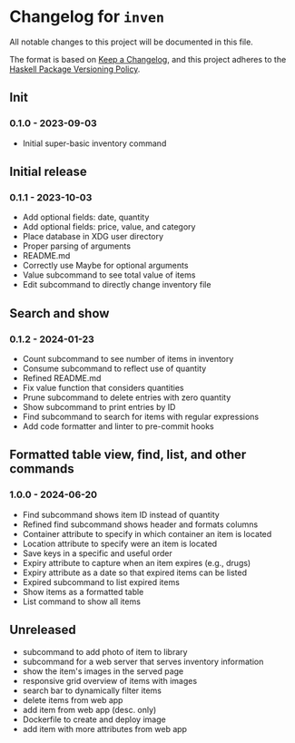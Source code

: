 # Changelog for `inven`

All notable changes to this project will be documented in this file.

The format is based on [Keep a Changelog](https://keepachangelog.com/en/1.0.0/),
and this project adheres to the
[Haskell Package Versioning Policy](https://pvp.haskell.org/).

## Init

### 0.1.0 - 2023-09-03

- Initial super-basic inventory command

## Initial release

### 0.1.1 - 2023-10-03

- Add optional fields: date, quantity
- Add optional fields: price, value, and category
- Place database in XDG user directory
- Proper parsing of arguments
- README.md
- Correctly use Maybe for optional arguments
- Value subcommand to see total value of items
- Edit subcommand to directly change inventory file

## Search and show

### 0.1.2 - 2024-01-23

- Count subcommand to see number of items in inventory
- Consume subcommand to reflect use of quantity
- Refined README.md
- Fix value function that considers quantities
- Prune subcommand to delete entries with zero quantity
- Show subcommand to print entries by ID
- Find subcommand to search for items with regular expressions
- Add code formatter and linter to pre-commit hooks

## Formatted table view, find, list, and other commands

### 1.0.0 - 2024-06-20

- Find subcommand shows item ID instead of quantity
- Refined find subcommand shows header and formats columns
- Container attribute to specify in which container an item is located
- Location attribute to specify were an item is located
- Save keys in a specific and useful order
- Expiry attribute to capture when an item expires (e.g., drugs)
- Expiry attribute as a date so that expired items can be listed
- Expired subcommand to list expired items
- Show items as a formatted table
- List command to show all items

## Unreleased

- subcommand to add photo of item to library
- subcommand for a web server that serves inventory information
- show the item's images in the served page
- responsive grid overview of items with images
- search bar to dynamically filter items
- delete items from web app
- add item from web app (desc. only)
- Dockerfile to create and deploy image
- add item with more attributes from web app
